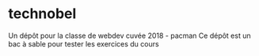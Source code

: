 # technobel
Un dépôt pour la classe de webdev 
cuvée 2018 - pacman
Ce dépôt est un bac à sable pour tester les exercices du cours

